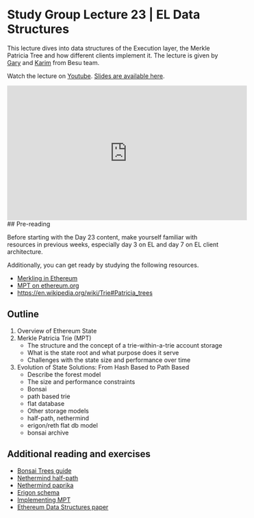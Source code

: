 # Study Group Lecture 23 | EL Data Structures

This lecture dives into data structures of the Execution layer, the Merkle Patricia Tree and how different clients implement it. The lecture is given by [Gary](https://github.com/garyschulte) and [Karim](https://github.com/matkt) from Besu team.

Watch the lecture on [Youtube](https://youtu.be/EY_pVZTXS1w). [Slides are available here](https://docs.google.com/presentation/d/1YJbrZpgxjTHy7QlgXFRG5OjSK-G5uPrExBPu3Hiefvk/edit?usp=sharing).

<iframe width="560" height="315" src="https://www.youtube.com/embed/EY_pVZTXS1w" title="YouTube video player" frameborder="0" allow="accelerometer; autoplay; clipboard-write; encrypted-media; gyroscope; picture-in-picture; web-share" referrerpolicy="strict-origin-when-cross-origin" allowfullscreen></iframe>
## Pre-reading

Before starting with the Day 23 content, make yourself familiar with resources in previous weeks, especially day 3 on EL and day 7 on EL client architecture. 

Additionally, you can get ready by studying the following resources.

- [Merkling in Ethereum](https://blog.ethereum.org/2015/11/15/merkling-in-ethereum)
- [MPT on ethereum.org ](https://ethereum.org/en/developers/docs/data-structures-and-encoding/patricia-merkle-trie/)
- https://en.wikipedia.org/wiki/Trie#Patricia_trees

## Outline

1. Overview of Ethereum State
2. Merkle Patricia Trie (MPT)
   - The structure and the concept of a trie-within-a-trie account storage
   - What is the state root and what purpose does it serve
   - Challenges with the state size and performance over time
3. Evolution of State Solutions: From Hash Based to Path Based
   - Describe the forest model
   - The size and performance constraints
   - Bonsai
   - path based trie
   - flat database
   - Other storage models
   - half-path, nethermind
   - erigon/reth flat db model
   - bonsai archive

## Additional reading and exercises
- [Bonsai Trees guide](https://consensys.io/blog/bonsai-tries-guide)
- [Nethermind half-path](https://github.com/NethermindEth/nethermind/pull/6331)
- [Nethermind paprika](https://github.com/NethermindEth/Paprika/blob/main/docs/design.md)
- [Erigon schema]( https://github.com/erigontech/erigon/blob/main/erigon-lib/kv/tables.go)
- [Implementing MPT](https://medium.com/coinmonks/implementing-merkle-tree-and-patricia-trie-b8badd6d9591)
- [Ethereum Data Structures paper](https://www.researchgate.net/publication/353863430_Ethereum_Data_Structures)
